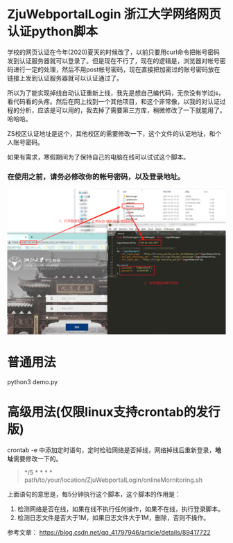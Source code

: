 # ZjuWebportalLogin 浙江大学网络网页认证python脚本

学校的网页认证在今年(2020)夏天的时候改了，以前只要用curl命令把帐号密码发到认证服务器就可以登录了。但是现在不行了，现在的逻辑是，浏览器对帐号密码进行一定的处理，然后不用post帐号密码，现在直接把加密过的账号密码放在链接上发到认证服务器就可以认证通过了。

所以为了能实现掉线自动认证重新上线，我先是想自己编代码，无奈没有学过js，看代码看的头疼。然后在网上找到一个其他项目，和这个非常像，以我的对认证过程的分析，应该是可以用的，我去掉了需要第三方库，稍微修改了一下就能用了。哈哈哈。

ZS校区认证地址是这个，其他校区的需要修改一下，这个文件的认证地址，和个人账号密码。

如果有需求，寒假期间为了保持自己的电脑在线可以试试这个脚本。

### 在使用之前，请务必修改你的帐号密码，以及登录地址。
![修改登录地址，填写登录帐号](https://github.com/Marerc/ZjuWebportalLogin/blob/main/DomainOrIpLocation.png)

# 普通用法

python3 demo.py 

# 高级用法(仅限linux支持crontab的发行版)

crontab -e 中添加定时语句，定时检验网络是否掉线，网络掉线后重新登录，**地址**需要修改一下的。

> */5 * * * * path/to/your/location/ZjuWebportalLogin/onlineMornitoring.sh 

上面语句的意思是，每5分钟执行这个脚本，这个脚本的作用是：
1. 检测网络是否在线，如果在线不执行任何操作，如果不在线，执行登录脚本。
2. 检测日志文件是否大于1M，如果日志文件大于1M，删除，否则不操作。


参考文章：
	https://blog.csdn.net/qq_41797946/article/details/89417722

